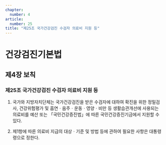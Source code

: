 ```yaml
---
chapter:
  number: 4
article:
  number: 25
title: "제25조 국가건강검진 수검자 의료비 지원 등"
---
```

# 건강검진기본법

## 제4장 보칙

### 제25조 국가건강검진 수검자 의료비 지원 등

1. 국가와 지방자치단체는 국가건강검진을 받은 수검자에 대하여 확진을 위한 정밀검사, 건강위험평가 및 흡연ㆍ음주ㆍ운동ㆍ영양ㆍ비만 등 생활습관개선에 사용되는 의료비를 예산 또는 「국민건강증진법」에 따른 국민건강증진기금에서 지원할 수 있다.

2. 제1항에 따른 의료비 지급의 대상ㆍ기준 및 방법 등에 관하여 필요한 사항은 대통령령으로 정한다.
